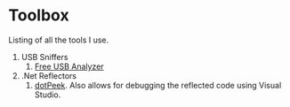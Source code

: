 # Toolbox
Listing of all the tools I use.


1. USB Sniffers
	1. [Free USB Analyzer](http://freeusbanalyzer.com/)
2. .Net Reflectors
	1. [dotPeek](https://www.jetbrains.com/decompiler/). Also allows for debugging the reflected code using Visual Studio.
